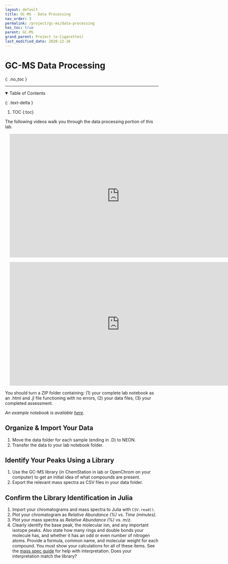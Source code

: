 ```yaml
---
layout: default
title: GC-MS - Data Processing
nav_order: 3
permalink: /project/gc-ms/data-processing
has_toc: true
parent: GC-MS
grand_parent: Project (e-Cigarettes)
last_modified_date: 2020-12-26
---
```


# GC-MS Data Processing
{: .no_toc  }

----

<details open markdown="block">
  <summary>
  Table of Contents
  </summary>

  {: .text-delta }
1. TOC
{:toc}
</details>

The following videos walk you through the data processing portion of this lab.

<iframe src="https://wcu.hosted.panopto.com/Panopto/Pages/Embed.aspx?id=7d2b5841-5888-453d-9173-ac6300e32d05&autoplay=false&offerviewer=true&showtitle=true&showbrand=false&start=0&interactivity=all" height="405" width="720" frameBorder = "0" style="border: 0px solid #464646; display: block; margin: 15px;" allowfullscreen allow="autoplay"></iframe>


<iframe src="https://wcu.hosted.panopto.com/Panopto/Pages/Embed.aspx?id=d8e961a2-7075-437e-815e-ac6300e32d6d&autoplay=false&offerviewer=true&showtitle=true&showbrand=false&start=0&interactivity=all" height="405" width="720" frameBorder = "0" style="border: 0px solid #464646; display: block; margin: 15px;" allowfullscreen allow="autoplay"></iframe>


<div class = "tip">
You should turn a ZIP folder containing:  (1) your complete lab notebook as an .html and .jl file functioning with no errors, (2) your data files, (3) your completed assessment.
</div>

*An example notebook is available [here](https://alphonse.github.io/chem370/notebooks/good-example/)*.

## Organize & Import Your Data

1. Move the data folder for each sample (ending in .D) to NEON. 
1. Transfer the data to your lab notebook folder.

## Identify Your Peaks Using a Library

1. Use the GC-MS library (in ChemStation in lab or OpenChrom on your computer) to get an initial idea of what compounds are present.
1. Export the relevant mass spectra as CSV files in your data folder.

## Confirm the Library Identification in Julia

1. Import your chromatograms and mass spectra to Julia with `CSV.read()`.
1. Plot your chromatogram as *Relative Abundance (%)* vs. *Time (minutes)*.
1. Plot your mass spectra as *Relative Abundance (%)* vs. *m/z*.
1. Clearly identify the base peak, the molecular ion, and any important isotope peaks.  Also state how many rings and double bonds your molecule has, and whether it has an odd or even number of nitrogen atoms.  Provide a formula, common name, and molecular weight for each compound.  You must show your calculations for all of these items.  See the [mass spec guide](/chem370/guides/mass-spec) for help with interpretation.  Does your interpretation match the library?
